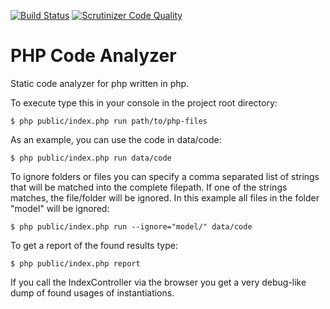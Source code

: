 [![Build Status](https://scrutinizer-ci.com/g/alexanderduring/php-code-analyzer/badges/build.png?b=master)](https://scrutinizer-ci.com/g/alexanderduring/php-code-analyzer/build-status/master) [![Scrutinizer Code Quality](https://scrutinizer-ci.com/g/alexanderduring/php-code-analyzer/badges/quality-score.png?b=master)](https://scrutinizer-ci.com/g/alexanderduring/php-code-analyzer/?branch=master)

# PHP Code Analyzer

Static code analyzer for php written in php.

To execute type this in your console in the project root directory:

    $ php public/index.php run path/to/php-files

As an example, you can use the code in data/code:

    $ php public/index.php run data/code 

To ignore folders or files you can specify a comma separated list of strings that will be matched into the complete filepath. If one of the strings matches, the file/folder will be ignored.
In this example all files in the folder "model" will be ignored:

    $ php public/index.php run --ignore="model/" data/code

To get a report of the found results type:

    $ php public/index.php report

If you call the IndexController via the browser you get a very debug-like dump of found usages of instantiations.
